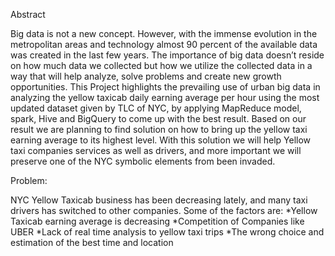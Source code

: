 ﻿Abstract


Big data is not a new concept. However, with the immense evolution in the metropolitan areas and technology almost  90 percent of the available data was created in the last few years. The importance of big data  doesn’t reside on how much data we collected but how we utilize the collected data in a way that will help analyze, solve problems and create new growth opportunities. This Project highlights the  prevailing use of urban big data in   analyzing the yellow  taxicab daily earning average per hour  using the most updated dataset given by TLC of NYC, by applying MapReduce model, spark, Hive and BigQuery to come up with the best result. Based on our result we are planning to find solution on how to bring up the yellow taxi earning average to its highest level.  With this solution we will help Yellow taxi  companies services as well as drivers, and more important we will preserve  one of the NYC symbolic elements from been invaded.



Problem: 


NYC Yellow Taxicab business has been decreasing lately, and many taxi drivers has  switched to other companies. Some of the factors are:
   *Yellow Taxicab earning average is decreasing 
   *Competition of Companies like UBER
   *Lack of real time  analysis to yellow taxi trips
   *The wrong choice and estimation of the best time and location

